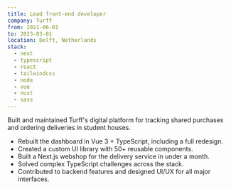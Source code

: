```yaml
---
title: Lead front-end developer
company: Turff
from: 2021-06-01
to: 2023-03-01
location: Delft, Netherlands
stack:
  - next
  - typescript
  - react
  - tailwindcss
  - node
  - vue
  - nuxt
  - sass
---
```


Built and maintained Turff's digital platform for tracking shared purchases and ordering deliveries in student houses.

- Rebuilt the dashboard in Vue 3 + TypeScript, including a full redesign.
- Created a custom UI library with 50+ reusable components.
- Built a Next.js webshop for the delivery service in under a month.
- Solved complex TypeScript challenges across the stack.
- Contributed to backend features and designed UI/UX for all major interfaces.
